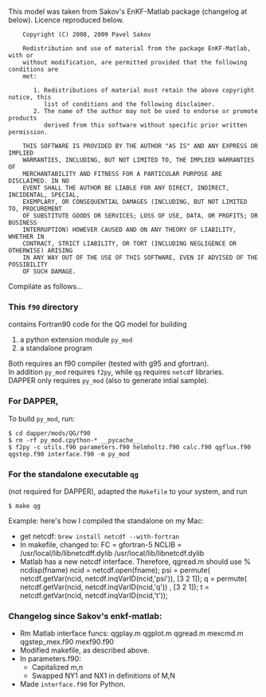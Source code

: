 This model was taken from Sakov's EnKF-Matlab package (changelog at below). Licence reproduced below.

        Copyright (C) 2008, 2009 Pavel Sakov

        Redistribution and use of material from the package EnKF-Matlab, with or
        without modification, are permitted provided that the following conditions are 
        met:
        
           1. Redistributions of material must retain the above copyright notice, this
              list of conditions and the following disclaimer.
           2. The name of the author may not be used to endorse or promote products
              derived from this software without specific prior written permission.
        
        THIS SOFTWARE IS PROVIDED BY THE AUTHOR "AS IS" AND ANY EXPRESS OR IMPLIED 
        WARRANTIES, INCLUDING, BUT NOT LIMITED TO, THE IMPLIED WARRANTIES OF
        MERCHANTABILITY AND FITNESS FOR A PARTICULAR PURPOSE ARE DISCLAIMED. IN NO
        EVENT SHALL THE AUTHOR BE LIABLE FOR ANY DIRECT, INDIRECT, INCIDENTAL, SPECIAL,
        EXEMPLARY, OR CONSEQUENTIAL DAMAGES (INCLUDING, BUT NOT LIMITED TO, PROCUREMENT
        OF SUBSTITUTE GOODS OR SERVICES; LOSS OF USE, DATA, OR PROFITS; OR BUSINESS
        INTERRUPTION) HOWEVER CAUSED AND ON ANY THEORY OF LIABILITY, WHETHER IN
        CONTRACT, STRICT LIABILITY, OR TORT (INCLUDING NEGLIGENCE OR OTHERWISE) ARISING
        IN ANY WAY OUT OF THE USE OF THIS SOFTWARE, EVEN IF ADVISED OF THE POSSIBILITY
        OF SUCH DAMAGE.

Compilate as follows...

### This `f90` directory
contains Fortran90 code for the QG model for building

 1. a python extension module `py_mod`
 2. a standalone program 

Both requires an f90 compiler (tested with g95 and gfortran).  
In addition  `py_mod` requires `f2py`, while `qg` requires `netcdf` libraries.  
DAPPER only requires `py_mod` (also to generate intial sample).


### For DAPPER,
To build `py_mod`, run:

    $ cd dapper/mods/QG/f90
    $ rm -rf py_mod.cpython-* __pycache__
    $ f2py -c utils.f90 parameters.f90 helmholtz.f90 calc.f90 qgflux.f90 qgstep.f90 interface.f90 -m py_mod



### For the standalone executable `qg`
(not required for DAPPER), adapted the `Makefile` to your system, and run

    $ make qg

Example: here's how I compiled the standalone on my Mac:
- get netcdf: `brew install netcdf --with-fortran`
- In makefile, changed to: 
      FC = gfortran-5
      NCLIB = /usr/local/lib/libnetcdff.dylib /usr/local/lib/libnetcdf.dylib
- Matlab has a new netcdf interface. Therefore, qgread.m should use
      % ncdisp(fname)
      ncid = netcdf.open(fname);
      psi  = permute( netcdf.getVar(ncid, netcdf.inqVarID(ncid,'psi')), [3 2 1]);
      q    = permute( netcdf.getVar(ncid, netcdf.inqVarID(ncid,'q'))  , [3 2 1]);
      t    = netcdf.getVar(ncid, netcdf.inqVarID(ncid,'t'));





### Changelog since Sakov's enkf-matlab:
 - Rm Matlab interface funcs: qgplay.m qgplot.m qgread.m mexcmd.m qgstep_mex.f90 mexf90.f90 
 - Modified makefile, as described above.
 - In parameters.f90:
   * Capitalized m,n
   * Swapped NY1 and NX1 in definitions of M,N 
 - Made `interface.f90` for Python.

